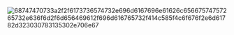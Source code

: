 ![68747470733a2f2f6173736574732e696d6167696e61626c65667574757265732e636f6d2f6d656469612f696d616765732f414c585f4c6f676f2e6d61782d323030783135302e706e67](https://github.com/imostafao/alx-system_engineering-devops/assets/138694850/2b161c7c-a41e-4999-8b33-eea62ff63e45)
